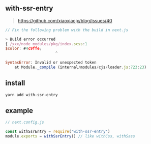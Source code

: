 ## with-ssr-entry
> https://github.com/xiaoxiaojx/blog/issues/40

```js
// Fix the following problem with the build in next.js

> Build error occurred
{ /xxx/node_modules/pkg/index.scss:1
$color: #4c9ffe;
                      ^

SyntaxError: Invalid or unexpected token
    at Module._compile (internal/modules/cjs/loader.js:723:23)
```

## install

```bash
yarn add with-ssr-entry
```

## example
```js
// next.config.js

const withSsrEntry = require('with-ssr-entry')
module.exports = withSsrEntry() // like withCss, withSass

```